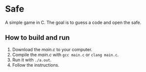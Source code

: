 # Safe

A simple game in C. The goal is to guess a code and open the safe.

## How to build and run

1. Download the _main.c_ to your computer.
2. Compile the _main.c_ with `gcc main.c` or `clang main.c`.
3. Run it with `./a.out`.
4. Follow the instructions.
